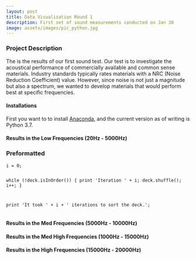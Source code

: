 ```yaml
---
layout: post
title: Data Visualization Round 1
description: First set of sound measurements conducted on Jan 30
image: assets/images/pic_python.jpg
---
```

<h3>Project Description</h3>
The is the results of our first sound test. Our test is to investigate the acoustical performance of commercially available and common sense materials. Industry standards typically rates materials with a NRC (Noise Reduction Coefficient) value. However, since noise is not just a magnitude but also a spectrum, we wanted to develop materials that would perform best at specific frequencies.

<h4>Installations</h4>
<p>
First you want to to install <a href="https://www.anaconda.com/distribution/">Anaconda</a>, and the current version as of writing is Python 3.7. 

</p>

<h4 id="content">Results in the Low Frequencies (20Hz - 5000Hz)</h4>

<!-- Preformatted Code -->
<h3>Preformatted</h3>
<pre><code>i = 0;

while (!deck.isInOrder()) {
    print 'Iteration ' + i;
    deck.shuffle();
    i++;
}

print 'It took ' + i + ' iterations to sort the deck.';
</code></pre>

<h4 id="content">Results in the Med Frequencies (5000Hz - 10000Hz)</h4>


<h4 id="content">Results in the Med High Frequencies (1000Hz - 15000Hz)</h4>


<h4 id="content">Results in the High Frequencies (15000Hz - 20000Hz)</h4>
